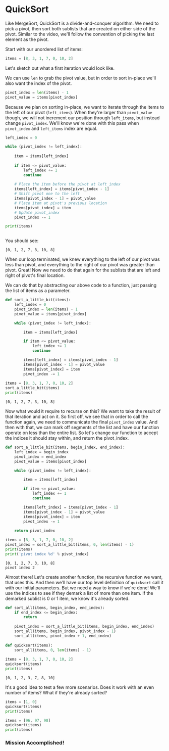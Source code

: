 
# QuickSort

Like MergeSort, QuickSort is a divide-and-conquer algorithm. We need to pick a pivot, then sort both sublists that are created on either side of the pivot. Similar to the video, we'll follow the convention of picking the last element as the pivot.

Start with our unordered list of items:


```python
items = [8, 3, 1, 7, 0, 10, 2]
```

Let's sketch out what a first iteration would look like.

We can use `len` to grab the pivot value, but in order to sort in-place we'll also want the index of the pivot.


```python
pivot_index = len(items) - 1
pivot_value = items[pivot_index]
```

Because we plan on sorting in-place, we want to iterate through the items to the left of our pivot (`left_items`). When they're larger than `pivot_value` though, we will not increment our position through `left_items`, but instead change `pivot_index`. We'll know we're done with this pass when `pivot_index` and `left_items` index are equal.


```python
left_index = 0

while (pivot_index != left_index):
    
    item = items[left_index]
    
    if item <= pivot_value:
        left_index += 1
        continue
    
    # Place the item before the pivot at left_index
    items[left_index] = items[pivot_index - 1]
    # Shift pivot one to the left
    items[pivot_index - 1] = pivot_value
    # Place item at pivot's previous location
    items[pivot_index] = item
    # Update pivot_index
    pivot_index -= 1

print(items)
        
```

You should see:

```
[0, 1, 2, 7, 3, 10, 8]
```


When our loop terminated, we knew everything to the left of our pivot was less than pivot, and everything to the right of our pivot was greater than pivot. Great! Now we need to do that again for the sublists that are left and right of pivot's final location.

We can do that by abstracting our above code to a function, just passing the list of items as a parameter.


```python
def sort_a_little_bit(items):
    left_index = 0
    pivot_index = len(items) - 1
    pivot_value = items[pivot_index]

    while (pivot_index != left_index):

        item = items[left_index]

        if item <= pivot_value:
            left_index += 1
            continue

        items[left_index] = items[pivot_index - 1]
        items[pivot_index - 1] = pivot_value
        items[pivot_index] = item
        pivot_index -= 1
        
items = [8, 3, 1, 7, 0, 10, 2]
sort_a_little_bit(items)
print(items)
```

    [0, 1, 2, 7, 3, 10, 8]


Now what would it require to recurse on this? We want to take the result of that iteration and act on it. So first off, we see that in order to call the function again, we need to communicate the final `pivot_index` value. And then with that, we can mark off segments of the list and have our function operate on less than the entire list. So let's change our function to accept the indices it should stay within, and return the pivot_index.


```python
def sort_a_little_bit(items, begin_index, end_index):    
    left_index = begin_index
    pivot_index = end_index
    pivot_value = items[pivot_index]

    while (pivot_index != left_index):

        item = items[left_index]

        if item <= pivot_value:
            left_index += 1
            continue

        items[left_index] = items[pivot_index - 1]
        items[pivot_index - 1] = pivot_value
        items[pivot_index] = item
        pivot_index -= 1
    
    return pivot_index

items = [8, 3, 1, 7, 0, 10, 2]
pivot_index = sort_a_little_bit(items, 0, len(items) - 1)
print(items)
print('pivot index %d' % pivot_index)
```

    [0, 1, 2, 7, 3, 10, 8]
    pivot index 2


Almost there! Let's create another function, the recursive function we want, that uses this. And then we'll have our top level definition of `quicksort` call it with our initial parameters. But we need a way to know if we're done! We'll use the indices to see if they demark a list of more than one item. If the demarked sublist is 0 or 1 item, we know it's already sorted.


```python
def sort_all(items, begin_index, end_index):
    if end_index <= begin_index:
        return
    
    pivot_index = sort_a_little_bit(items, begin_index, end_index)
    sort_all(items, begin_index, pivot_index - 1)
    sort_all(items, pivot_index + 1, end_index)
    
def quicksort(items):
    sort_all(items, 0, len(items) - 1)
    
items = [8, 3, 1, 7, 0, 10, 2]
quicksort(items)
print(items)

```

    [0, 1, 2, 3, 7, 8, 10]


It's a good idea to test a few more scenarios. Does it work with an even number of items? What if they're already sorted?


```python
items = [1, 0]
quicksort(items)
print(items)

items = [96, 97, 98]
quicksort(items)
print(items)
```

### Mission Accomplished!
